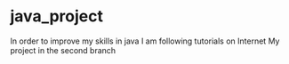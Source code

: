 # java_project
In order to improve my skills in java I am following tutorials on Internet 
My project in the second branch 
